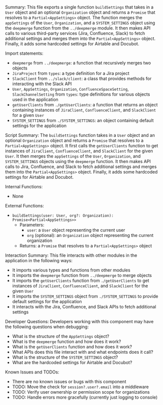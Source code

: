 Summary:
This file exports a single function `buildSettings` that takes in a `User` object and an optional `Organization` object and returns a `Promise` that resolves to a `Partial<AppSettings>` object. The function merges the `appSettings` of the `User`, `Organization`, and a `SYSTEM_SETTINGS` object using the `deepmerge` function from the `../deepmerge` module. It then makes API calls to various third-party services (Jira, Confluence, Slack) to fetch additional settings and merges them into the `Partial<AppSettings>` object. Finally, it adds some hardcoded settings for Airtable and Docubot.

Import statements:
- `deepmerge` from `../deepmerge`: a function that recursively merges two objects
- `JiraProject` from `types`: a type definition for a Jira project
- `SlackClient` from `../slack/client`: a class that provides methods for interacting with the Slack API
- `User`, `AppSettings`, `Organization`, `ConfluenceSpaceSetting`, `SlackChannelSetting` from `types`: type definitions for various objects used in the application
- `getUserClients` from `./getUserClients`: a function that returns an object containing instances of `JiraClient`, `ConfluenceClient`, and `SlackClient` for a given `User`
- `SYSTEM_SETTINGS` from `./SYSTEM_SETTINGS`: an object containing default settings for the application

Script Summary:
The `buildSettings` function takes in a `User` object and an optional `Organization` object and returns a `Promise` that resolves to a `Partial<AppSettings>` object. It first calls the `getUserClients` function to get instances of `JiraClient`, `ConfluenceClient`, and `SlackClient` for the given `User`. It then merges the `appSettings` of the `User`, `Organization`, and `SYSTEM_SETTINGS` objects using the `deepmerge` function. It then makes API calls to Jira, Confluence, and Slack to fetch additional settings and merges them into the `Partial<AppSettings>` object. Finally, it adds some hardcoded settings for Airtable and Docubot.

Internal Functions:
- None

External Functions:
- `buildSettings(user: User, org?: Organization): Promise<Partial<AppSettings>>`
  - Parameters:
    - `user`: a `User` object representing the current user
    - `org` (optional): an `Organization` object representing the current organization
  - Returns: a `Promise` that resolves to a `Partial<AppSettings>` object

Interaction Summary:
This file interacts with other modules in the application in the following ways:
- It imports various types and functions from other modules
- It imports the `deepmerge` function from `../deepmerge` to merge objects
- It imports the `getUserClients` function from `./getUserClients` to get instances of `JiraClient`, `ConfluenceClient`, and `SlackClient` for the given `User`
- It imports the `SYSTEM_SETTINGS` object from `./SYSTEM_SETTINGS` to provide default settings for the application
- It interacts with the Jira, Confluence, and Slack APIs to fetch additional settings

Developer Questions:
Developers working with this component may have the following questions when debugging:
- What is the structure of the `AppSettings` object?
- What is the `deepmerge` function and how does it work?
- What is the `getUserClients` function and how does it work?
- What APIs does this file interact with and what endpoints does it call?
- What is the structure of the `SYSTEM_SETTINGS` object?
- What are the hardcoded settings for Airtable and Docubot?

Known Issues and TODOs:
- There are no known issues or bugs with this component
- TODO: Move the check for `session?.user?.email` into a middleware
- TODO: Verify user ownership or permission scope for organizations
- TODO: Handle errors more gracefully (currently just logging to console)